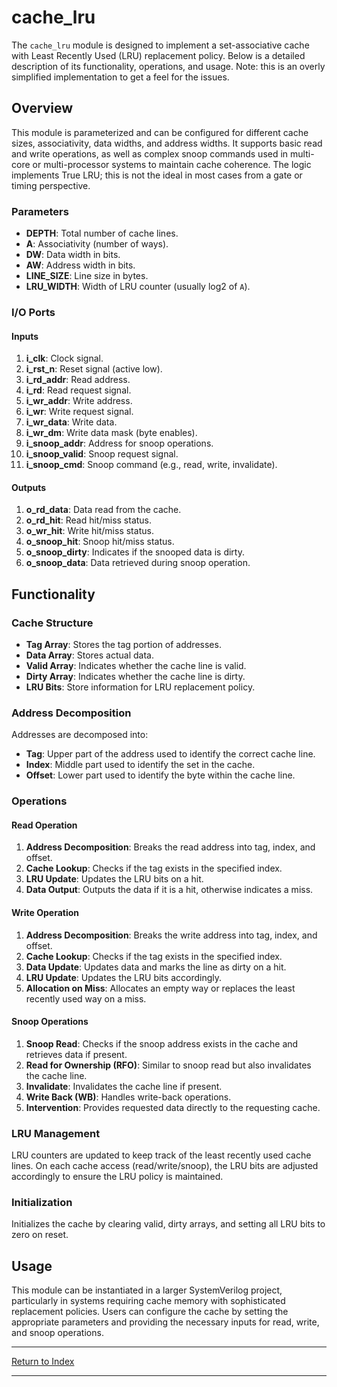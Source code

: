 # cache_lru

The `cache_lru` module is designed to implement a set-associative cache with Least Recently Used (LRU) replacement policy. Below is a detailed description of its functionality, operations, and usage. Note: this is an overly simplified implementation to get a feel for the issues.

## Overview

This module is parameterized and can be configured for different cache sizes, associativity, data widths, and address widths. It supports basic read and write operations, as well as complex snoop commands used in multi-core or multi-processor systems to maintain cache coherence. The logic implements True LRU; this is not the ideal in most cases from a gate or timing perspective.

### Parameters

- **DEPTH**: Total number of cache lines.
- **A**: Associativity (number of ways).
- **DW**: Data width in bits.
- **AW**: Address width in bits.
- **LINE_SIZE**: Line size in bytes.
- **LRU_WIDTH**: Width of LRU counter (usually log2 of `A`).

### I/O Ports

#### Inputs

1. **i_clk**: Clock signal.
2. **i_rst_n**: Reset signal (active low).
3. **i_rd_addr**: Read address.
4. **i_rd**: Read request signal.
5. **i_wr_addr**: Write address.
6. **i_wr**: Write request signal.
7. **i_wr_data**: Write data.
8. **i_wr_dm**: Write data mask (byte enables).
9. **i_snoop_addr**: Address for snoop operations.
10. **i_snoop_valid**: Snoop request signal.
11. **i_snoop_cmd**: Snoop command (e.g., read, write, invalidate).

#### Outputs

1. **o_rd_data**: Data read from the cache.
2. **o_rd_hit**: Read hit/miss status.
3. **o_wr_hit**: Write hit/miss status.
4. **o_snoop_hit**: Snoop hit/miss status.
5. **o_snoop_dirty**: Indicates if the snooped data is dirty.
6. **o_snoop_data**: Data retrieved during snoop operation.

## Functionality

### Cache Structure

- **Tag Array**: Stores the tag portion of addresses.
- **Data Array**: Stores actual data.
- **Valid Array**: Indicates whether the cache line is valid.
- **Dirty Array**: Indicates whether the cache line is dirty.
- **LRU Bits**: Store information for LRU replacement policy.

### Address Decomposition

Addresses are decomposed into:

- **Tag**: Upper part of the address used to identify the correct cache line.
- **Index**: Middle part used to identify the set in the cache.
- **Offset**: Lower part used to identify the byte within the cache line.

### Operations

#### Read Operation

1. **Address Decomposition**: Breaks the read address into tag, index, and offset.
2. **Cache Lookup**: Checks if the tag exists in the specified index.
3. **LRU Update**: Updates the LRU bits on a hit.
4. **Data Output**: Outputs the data if it is a hit, otherwise indicates a miss.

#### Write Operation

1. **Address Decomposition**: Breaks the write address into tag, index, and offset.
2. **Cache Lookup**: Checks if the tag exists in the specified index.
3. **Data Update**: Updates data and marks the line as dirty on a hit.
4. **LRU Update**: Updates the LRU bits accordingly.
5. **Allocation on Miss**: Allocates an empty way or replaces the least recently used way on a miss.

#### Snoop Operations

1. **Snoop Read**: Checks if the snoop address exists in the cache and retrieves data if present.
2. **Read for Ownership (RFO)**: Similar to snoop read but also invalidates the cache line.
3. **Invalidate**: Invalidates the cache line if present.
4. **Write Back (WB)**: Handles write-back operations.
5. **Intervention**: Provides requested data directly to the requesting cache.

### LRU Management

LRU counters are updated to keep track of the least recently used cache lines. On each cache access (read/write/snoop), the LRU bits are adjusted accordingly to ensure the LRU policy is maintained.

### Initialization

Initializes the cache by clearing valid, dirty arrays, and setting all LRU bits to zero on reset.

## Usage

This module can be instantiated in a larger SystemVerilog project, particularly in systems requiring cache memory with sophisticated replacement policies. Users can configure the cache by setting the appropriate parameters and providing the necessary inputs for read, write, and snoop operations.

---

[Return to Index](index.md)

---
